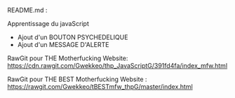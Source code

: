 README.md :

Apprentissage du javaScript
+ Ajout d'un BOUTON PSYCHEDELIQUE
+ Ajout d'un MESSAGE D'ALERTE


RawGit pour THE Motherfucking Website: https://cdn.rawgit.com/Gwekkeo/thp_JavaScriptG/391fd4fa/index_mfw.html

RawGit pour THE BEST Motherfucking Website : https://rawgit.com/Gwekkeo/tBESTmfw_thpG/master/index.html
